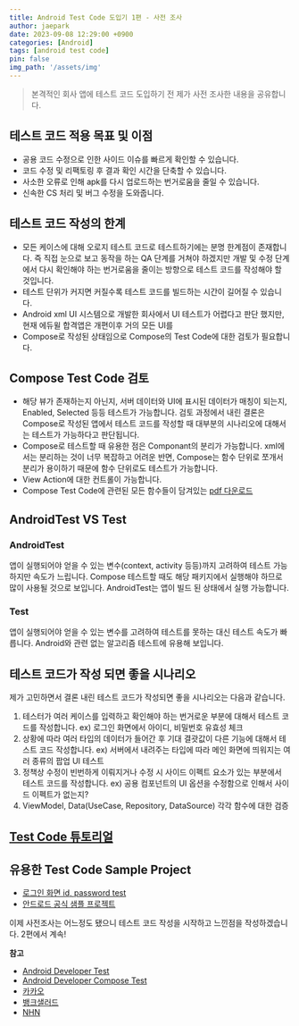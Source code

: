 ```yaml
---
title: Android Test Code 도입기 1편 - 사전 조사
author: jaepark
date: 2023-09-08 12:29:00 +0900
categories: [Android]
tags: [android test code]
pin: false
img_path: '/assets/img'
---
```

> 본격적인 회사 앱에 테스트 코드 도입하기 전 제가 사전 조사한 내용을 공유합니다.

## **테스트 코드 적용 목표 및 이점**
- 공용 코드 수정으로 인한 사이드 이슈를 빠르게 확인할 수 있습니다.
- 코드 수정 및 리팩토링 후 결과 확인 시간을 단축할 수 있습니다.
- 사소한 오류로 인해 apk를 다시 업로드하는 번거로움을 줄일 수 있습니다.
- 신속한 CS 처리 및 버그 수정을 도와줍니다.

## **테스트 코드 작성의 한계**
- 모든 케이스에 대해 오로지 테스트 코드로 테스트하기에는 분명 한계점이 존재합니다. 즉 직접 눈으로 보고 동작을 하는 QA 단계를 거쳐야 하겠지만 
개발 및 수정 단계에서 다시 확인해야 하는 번거로움을 줄이는 방향으로 테스트 코드를 작성해야 할 것입니다.
- 테스트 단위가 커지면 커질수록 테스트 코드를 빌드하는 시간이 길어질 수 있습니다.
- Android xml UI 시스템으로 개발한 회사에서 UI 테스트가 어렵다고 판단 했지만, 현재 에듀윌 합격앱은 개편이후 거의 모든 UI를 
- Compose로 작성된 상태임으로 Compose의 Test Code에 대한 검토가 필요합니다.

## **Compose Test Code 검토**
- 해당 뷰가 존재하는지 아닌지, 서버 데이터와 UI에 표시된 데이터가 매칭이 되는지, Enabled, Selected 등등 테스트가 가능합니다. 
검토 과정에서 내린 결론은 Compose로 작성된 앱에서 테스트 코드를 작성할 때 대부분의 시나리오에 대해서는 테스트가 가능하다고 판단됩니다. 
- Compose로 테스트할 때 유용한 점은 Componant의 분리가 가능합니다. xml에서는 분리하는 것이 너무 복잡하고 어려운 반면, 
Compose는 함수 단위로 쪼개서 분리가 용이하기 때문에 함수 단위로도 테스트가 가능합니다.
- View Action에 대한 컨트롤이 가능합니다.
- Compose Test Code에 관련된 모든 함수들이 담겨있는 [pdf 다운로드](https://github.com/YoonJaePark3908/StockPortfolio/files/14173240/compose-testing-cheatsheet.pdf)

## **AndroidTest VS Test**
### AndroidTest
앱이 실행되어야 얻을 수 있는 변수(context, activity 등등)까지 고려하여 테스트 가능하지만 속도가 느립니다. 
Compose 테스트할 때도 해당 패키지에서 실행해야 하므로 많이 사용될 것으로 보입니다. AndroidTest는 앱이 빌드 된 상태에서 실행 가능합니다. 
### Test
앱이 실행되어야 얻을 수 있는 변수를 고려하여 테스트를 못하는 대신 테스트 속도가 빠릅니다. Android와 관련 없는 알고리즘 테스트에 유용해 보입니다.

## **테스트 코드가 작성 되면 좋을 시나리오**
제가 고민하면서 결론 내린 테스트 코드가 작성되면 좋을 시나리오는 다음과 같습니다.
1. 테스터가 여러 케이스를 입력하고 확인해야 하는 번거로운 부분에 대해서 테스트 코드를 작성합니다. ex) 로그인 화면에서 아이디, 비밀번호 유효성 체크
2. 상황에 따라 여러 타입의 데이터가 들어간 후 기대 결괏값이 다른 기능에 대해서 테스트 코드 작성합니다. ex) 서버에서 내려주는 타입에 따라 메인 화면에 띄워지는 여러 종류의 팝업 UI 테스트
3. 정책상 수정이 빈번하게 이뤄지거나 수정 시 사이드 이펙트 요소가 있는 부분에서 테스트 코드를 작성합니다. ex) 공용 컴포넌트의 UI 옵션을 수정함으로 인해서 사이드 이펙트가 없는지?
4. ViewModel, Data(UseCase, Repository, DataSource) 각각 함수에 대한 검증

## **[Test Code 튜토리얼](https://developer.android.com/codelabs/jetpack-compose-testing#0)**

## 유용한 Test Code Sample Project
- [로그인 화면 id, password test](https://github.com/pavan5208/android_unit_tests)
- [안드로드 공식 샘플 프로젝트](https://github.com/android/nowinandroid/tree/main)

이제 사전조사는 어느정도 됐으니 테스트 코드 작성을 시작하고 느낀점을 작성하겠습니다. 2편에서 계속!

**참고**  
- [Android Developer Test](https://developer.android.com/studio/test)
- [Android Developer Compose Test](https://developer.android.com/jetpack/compose/testing#common-patterns)
- [카카오](https://tech.kakao.com/2021/11/08/test-code/)
- [뱅크샐러드](https://blog.banksalad.com/tech/test-in-banksalad-android/)
- [NHN](https://meetup.nhncloud.com/posts/184)
